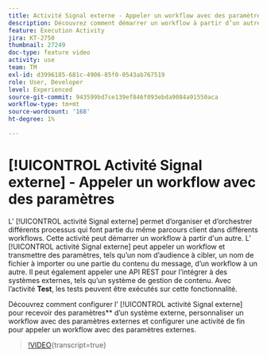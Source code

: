 ```yaml
---
title: Activité Signal externe - Appeler un workflow avec des paramètres
description: Découvrez comment démarrer un workflow à partir d’un autre pour prendre en charge des parcours client plus complexes, tout en étant en mesure de mieux surveiller les problèmes et de réagir.
feature: Execution Activity
jira: KT-2750
thumbnail: 27249
doc-type: feature video
activity: use
team: TM
exl-id: d3996185-681c-4906-85f0-0543ab767519
role: User, Developer
level: Experienced
source-git-commit: 943599bd7ce139ef846f093ebda9084a91550aca
workflow-type: tm+mt
source-wordcount: '168'
ht-degree: 1%

---
```



# [!UICONTROL Activité Signal externe] - Appeler un workflow avec des paramètres

L’ [!UICONTROL activité Signal externe] permet d’organiser et d’orchestrer différents processus qui font partie du même parcours client dans différents workflows. Cette activité peut démarrer un workflow à partir d&#39;un autre. L’ [!UICONTROL activité Signal externe] peut appeler un workflow et transmettre des paramètres, tels qu’un nom d’audience à cibler, un nom de fichier à importer ou une partie du contenu du message, d’un workflow à un autre. Il peut également appeler une API REST pour l’intégrer à des systèmes externes, tels qu’un système de gestion de contenu. Avec l’activité **Test**, les tests peuvent être exécutés sur cette fonctionnalité.

Découvrez comment configurer l’ [!UICONTROL activité Signal externe] pour recevoir des paramètres** d’un système externe, personnaliser un workflow avec des paramètres externes et configurer une activité de fin pour appeler un workflow avec des paramètres externes.

>[!VIDEO](https://video.tv.adobe.com/v/34366/?learn=on&captions=fre_fr){transcript=true}
